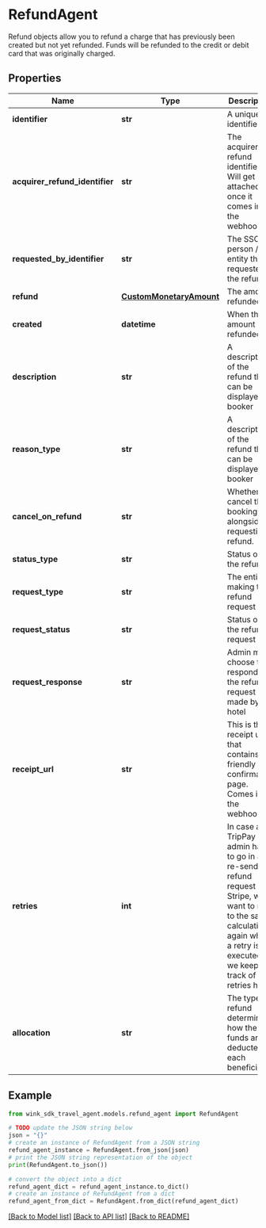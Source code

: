 # RefundAgent

Refund objects allow you to refund a charge that has previously been created but not yet refunded. Funds will be refunded to the credit or debit card that was originally charged.

## Properties

Name | Type | Description | Notes
------------ | ------------- | ------------- | -------------
**identifier** | **str** | A unique identifier | 
**acquirer_refund_identifier** | **str** | The acquirer refund identifier. Will get attached once it comes in on the webhook. | [optional] 
**requested_by_identifier** | **str** | The SSO person / entity that requested the refund. | [optional] 
**refund** | [**CustomMonetaryAmount**](CustomMonetaryAmount.md) | The amount refunded | 
**created** | **datetime** | When the amount was refunded | 
**description** | **str** | A description of the refund that can be displayed to booker | 
**reason_type** | **str** | A description of the refund that can be displayed to booker | 
**cancel_on_refund** | **str** | Whether to cancel the booking alongside requesting a refund. | 
**status_type** | **str** | Status of the refund | 
**request_type** | **str** | The entity making the refund request | 
**request_status** | **str** | Status of the refund request | 
**request_response** | **str** | Admin may choose to respond to the refund request made by the hotel | 
**receipt_url** | **str** | This is the receipt url that contains a friendly web confirmation page. Comes in on the webhook. | [optional] 
**retries** | **int** | In case a TripPay admin has to go in and re-send the refund request to Stripe, we want to not to the same calculations again when a retry is executed so we keep track of retries here. | [optional] [default to 0]
**allocation** | **str** | The type of refund determines how the funds are deducted each beneficiary. | [optional] [default to 'EQUAL_DISTRIBUTION']

## Example

```python
from wink_sdk_travel_agent.models.refund_agent import RefundAgent

# TODO update the JSON string below
json = "{}"
# create an instance of RefundAgent from a JSON string
refund_agent_instance = RefundAgent.from_json(json)
# print the JSON string representation of the object
print(RefundAgent.to_json())

# convert the object into a dict
refund_agent_dict = refund_agent_instance.to_dict()
# create an instance of RefundAgent from a dict
refund_agent_from_dict = RefundAgent.from_dict(refund_agent_dict)
```
[[Back to Model list]](../README.md#documentation-for-models) [[Back to API list]](../README.md#documentation-for-api-endpoints) [[Back to README]](../README.md)


